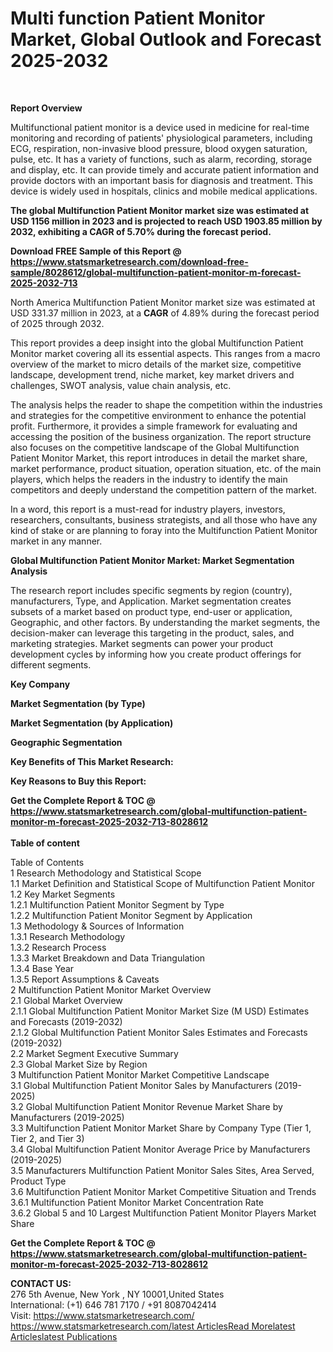 <h1>Multi function Patient Monitor Market, Global Outlook and Forecast 2025-2032</h1><br/><p><strong>Report Overview</strong></p><p>Multifunctional patient monitor is a device used in medicine for real-time monitoring and recording of patients' physiological parameters, including ECG, respiration, non-invasive blood pressure, blood oxygen saturation, pulse, etc. It has a variety of functions, such as alarm, recording, storage and display, etc. It can provide timely and accurate patient information and provide doctors with an important basis for diagnosis and treatment. This device is widely used in hospitals, clinics and mobile medical applications.</p><p><strong>The global Multifunction Patient Monitor market size was estimated at USD 1156 million in 2023 and is projected to reach USD 1903.85 million by 2032, exhibiting a <strong>CAGR</strong> of 5.70% during the forecast period.</strong></p><p><strong>Download FREE Sample of this Report @ <a href="https://www.statsmarketresearch.com/download-free-sample/8028612/global-multifunction-patient-monitor-m-forecast-2025-2032-713">https://www.statsmarketresearch.com/download-free-sample/8028612/global-multifunction-patient-monitor-m-forecast-2025-2032-713</a></strong></p><p>North America Multifunction Patient Monitor market size was estimated at USD 331.37 million in 2023, at a <strong>CAGR</strong> of 4.89% during the forecast period of 2025 through 2032.</p><p>This report provides a deep insight into the global Multifunction Patient Monitor market covering all its essential aspects. This ranges from a macro overview of the market to micro details of the market size, competitive landscape, development trend, niche market, key market drivers and challenges, SWOT analysis, value chain analysis, etc.</p><p>The analysis helps the reader to shape the competition within the industries and strategies for the competitive environment to enhance the potential profit. Furthermore, it provides a simple framework for evaluating and accessing the position of the business organization. The report structure also focuses on the competitive landscape of the Global Multifunction Patient Monitor Market, this report introduces in detail the market share, market performance, product situation, operation situation, etc. of the main players, which helps the readers in the industry to identify the main competitors and deeply understand the competition pattern of the market.</p><p>In a word, this report is a must-read for industry players, investors, researchers, consultants, business strategists, and all those who have any kind of stake or are planning to foray into the Multifunction Patient Monitor market in any manner.</p><p><strong>Global Multifunction Patient Monitor Market: Market Segmentation Analysis</strong></p><p>The research report includes specific segments by region (country), manufacturers, Type, and Application. Market segmentation creates subsets of a market based on product type, end-user or application, Geographic, and other factors. By understanding the market segments, the decision-maker can leverage this targeting in the product, sales, and marketing strategies. Market segments can power your product development cycles by informing how you create product offerings for different segments.</p><p><strong>Key Company</strong></p><p><strong>Market Segmentation (by Type)</strong></p><p><strong>Market Segmentation (<strong>by Application</strong>)</strong></p><p><strong>Geographic Segmentation</strong></p><p><strong>Key Benefits of This Market Research:</strong></p><p><strong>Key <strong>Reasons to Buy</strong> this Report:</strong></p><div><b>Get the Complete Report & TOC @ <a href="https://www.statsmarketresearch.com/global-multifunction-patient-monitor-m-forecast-2025-2032-713-8028612">https://www.statsmarketresearch.com/global-multifunction-patient-monitor-m-forecast-2025-2032-713-8028612</a></b></div><br><b>Table of content</b><p>Table of Contents<br />1 Research Methodology and Statistical Scope<br />1.1 Market Definition and Statistical Scope of Multifunction Patient Monitor<br />1.2 Key Market Segments<br />1.2.1 Multifunction Patient Monitor Segment by Type<br />1.2.2 Multifunction Patient Monitor Segment by Application<br />1.3 Methodology & Sources of Information<br />1.3.1 Research Methodology<br />1.3.2 Research Process<br />1.3.3 Market Breakdown and Data Triangulation<br />1.3.4 Base Year<br />1.3.5 Report Assumptions & Caveats<br />2 Multifunction Patient Monitor Market Overview<br />2.1 Global Market Overview<br />2.1.1 Global Multifunction Patient Monitor Market Size (M USD) Estimates and Forecasts (2019-2032)<br />2.1.2 Global Multifunction Patient Monitor Sales Estimates and Forecasts (2019-2032)<br />2.2 Market Segment Executive Summary<br />2.3 Global Market Size by Region<br />3 Multifunction Patient Monitor Market Competitive Landscape<br />3.1 Global Multifunction Patient Monitor Sales by Manufacturers (2019-2025)<br />3.2 Global Multifunction Patient Monitor Revenue Market Share by Manufacturers (2019-2025)<br />3.3 Multifunction Patient Monitor Market Share by Company Type (Tier 1, Tier 2, and Tier 3)<br />3.4 Global Multifunction Patient Monitor Average Price by Manufacturers (2019-2025)<br />3.5 Manufacturers Multifunction Patient Monitor Sales Sites, Area Served, Product Type<br />3.6 Multifunction Patient Monitor Market Competitive Situation and Trends<br />3.6.1 Multifunction Patient Monitor Market Concentration Rate<br />3.6.2 Global 5 and 10 Largest Multifunction Patient Monitor Players Market Share <br><div><b>Get the Complete Report & TOC @ <a href="https://www.statsmarketresearch.com/global-multifunction-patient-monitor-m-forecast-2025-2032-713-8028612">https://www.statsmarketresearch.com/global-multifunction-patient-monitor-m-forecast-2025-2032-713-8028612</a></b></div></p> <b>CONTACT US:</b><br>276 5th Avenue, New York , NY 10001,United States<br>International: (+1) 646 781 7170 / +91 8087042414<br>Visit: <a href="https://www.statsmarketresearch.com/">https://www.statsmarketresearch.com/</a><br><a href="https://gyeongbokgung.com">https://www.statsmarketresearch.com/</a><a href="https://hallyeomaritime.com">latest Articles</a><a href="https://jingwansa.com">Read More</a><a href=https://nguoiviet.jp/">latest Articles</a><a href="https://www.intelmarketresearch.com/">latest Publications</a>